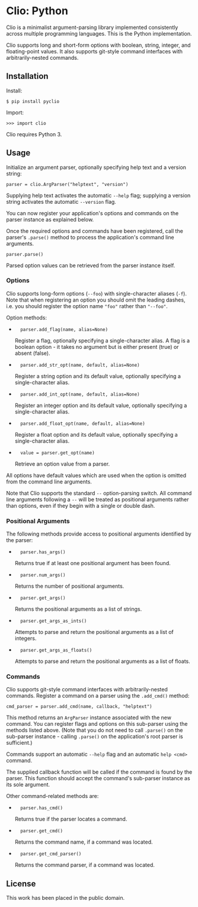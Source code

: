 
# Clio: Python

Clio is a minimalist argument-parsing library implemented consistently across multiple programming languages. This is the Python implementation.

Clio supports long and short-form options with boolean, string, integer, and floating-point values. It also supports git-style command interfaces with arbitrarily-nested commands.


## Installation

Install:

    $ pip install pyclio

Import:

    >>> import clio

Clio requires Python 3.


## Usage

Initialize an argument parser, optionally specifying help text and a version
string:

    parser = clio.ArgParser("helptext", "version")

Supplying help text activates the automatic `--help` flag; supplying a version string activates the automatic `--version` flag.

You can now register your application's options and commands on the parser instance as explained below.

Once the required options and commands have been registered, call the parser's `.parse()` method to process the application's command line arguments.

    parser.parse()

Parsed option values can be retrieved from the parser instance itself.


### Options

Clio supports long-form options (`--foo`) with single-character aliases (`-f`). Note that when registering an option you should omit the leading dashes, i.e. you should register the option name `"foo"` rather than `"--foo"`.

Option methods:

*       parser.add_flag(name, alias=None)

    Register a flag, optionally specifying a single-character alias. A flag is a boolean option - it takes no argument but is either present (true) or absent (false).

*       parser.add_str_opt(name, default, alias=None)

    Register a string option and its default value, optionally specifying a
    single-character alias.

*       parser.add_int_opt(name, default, alias=None)

    Register an integer option and its default value, optionally specifying a
    single-character alias.

*       parser.add_float_opt(name, default, alias=None)

    Register a float option and its default value, optionally specifying a
    single-character alias.

*       value = parser.get_opt(name)

    Retrieve an option value from a parser.

All options have default values which are used when the option is omitted from the command line arguments.

Note that Clio supports the standard `--` option-parsing switch. All command line arguments following a `--` will be treated as positional arguments rather than options, even if they begin with a single or double dash.


### Positional Arguments

The following methods provide access to positional arguments identified by the parser:

*       parser.has_args()

    Returns true if at least one positional argument has been found.

*       parser.num_args()

    Returns the number of positional arguments.

*       parser.get_args()

    Returns the positional arguments as a list of strings.

*       parser.get_args_as_ints()

    Attempts to parse and return the positional arguments as a list of integers.

*       parser.get_args_as_floats()

    Attempts to parse and return the positional arguments as a list of floats.


### Commands

Clio supports git-style command interfaces with arbitrarily-nested commands. Register a command on a parser using the `.add_cmd()` method:

    cmd_parser = parser.add_cmd(name, callback, "helptext")

This method returns an `ArgParser` instance associated with the new command. You can register flags and options on this sub-parser using the methods listed above. (Note that you do not need to call `.parse()` on the sub-parser instance - calling `.parse()` on the application's root parser is sufficient.)

Commands support an automatic `--help` flag and an automatic `help <cmd>` command.

The supplied callback function will be called if the command is found by the parser. This function should accept the command's sub-parser instance as its sole argument.

Other command-related methods are:

*       parser.has_cmd()

    Returns true if the parser locates a command.

*       parser.get_cmd()

    Returns the command name, if a command was located.

*       parser.get_cmd_parser()

    Returns the command parser, if a command was located.


## License

This work has been placed in the public domain.
